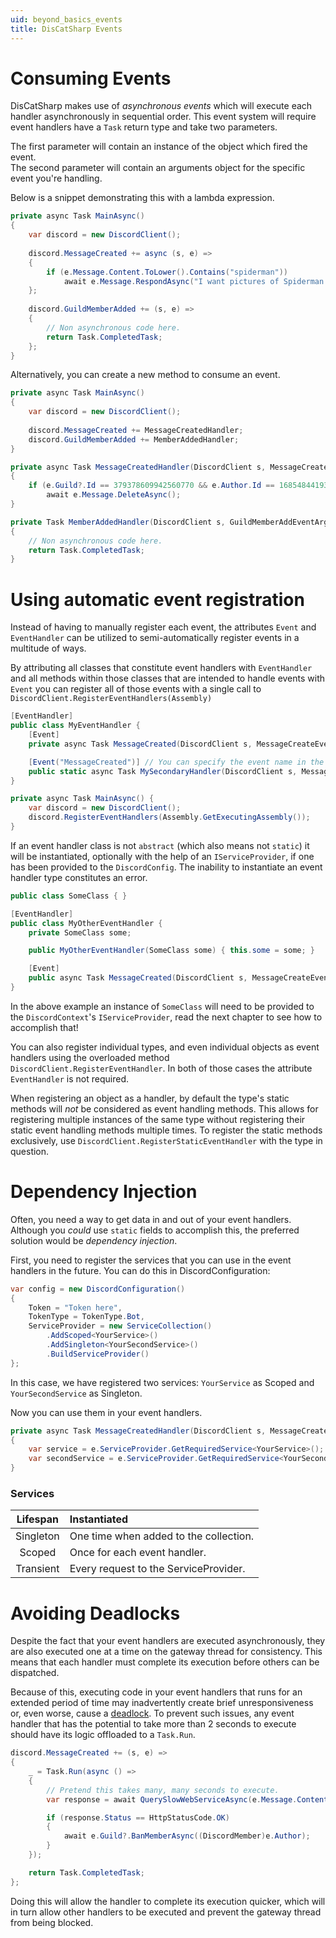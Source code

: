 ```yaml
---
uid: beyond_basics_events
title: DisCatSharp Events
---
```


# Consuming Events
DisCatSharp makes use of *asynchronous events* which will execute each handler asynchronously in sequential order. 
This event system will require event handlers have a `Task` return type and take two parameters.

The first parameter will contain an instance of the object which fired the event.<br/>
The second parameter will contain an arguments object for the specific event you're handling.

Below is a snippet demonstrating this with a lambda expression.
```cs
private async Task MainAsync()
{
    var discord = new DiscordClient();
	
    discord.MessageCreated += async (s, e) =>
    {
        if (e.Message.Content.ToLower().Contains("spiderman")) 
            await e.Message.RespondAsync("I want pictures of Spiderman!");
    };
	
	discord.GuildMemberAdded += (s, e) =>
    {
        // Non asynchronous code here.
        return Task.CompletedTask;
    };
}
```

Alternatively, you can create a new method to consume an event.
```cs
private async Task MainAsync()
{
    var discord = new DiscordClient();
	
    discord.MessageCreated += MessageCreatedHandler;
	discord.GuildMemberAdded += MemberAddedHandler;
}

private async Task MessageCreatedHandler(DiscordClient s, MessageCreateEventArgs e)
{
    if (e.Guild?.Id == 379378609942560770 && e.Author.Id == 168548441939509248)
        await e.Message.DeleteAsync();
}

private Task MemberAddedHandler(DiscordClient s, GuildMemberAddEventArgs e)
{
    // Non asynchronous code here.
    return Task.CompletedTask;
}
```

# Using automatic event registration
Instead of having to manually register each event, the attributes `Event` and `EventHandler` can be utilized to semi-automatically register events in a multitude of ways.

By attributing all classes that constitute event handlers with `EventHandler` and all methods within those classes that are intended to handle events with `Event` you can register all of those events with a single call to `DiscordClient.RegisterEventHandlers(Assembly)`

```cs
[EventHandler]
public class MyEventHandler {
    [Event]
    private async Task MessageCreated(DiscordClient s, MessageCreateEventArgs e) { /* ... */ }

    [Event("MessageCreated")] // You can specify the event name in the attribute, instead of via the method name!
    public static async Task MySecondaryHandler(DiscordClient s, MessageCreateEventArgs e) { /* ... */ }
}
```

```cs
private async Task MainAsync() {
    var discord = new DiscordClient();
    discord.RegisterEventHandlers(Assembly.GetExecutingAssembly());
}
```

If an event handler class is not `abstract` (which also means not `static`) it will be instantiated, optionally with the help of an `IServiceProvider`, if one has been provided to the `DiscordConfig`. The inability to instantiate an event handler type constitutes an error.

```cs
public class SomeClass { }

[EventHandler]
public class MyOtherEventHandler {
    private SomeClass some;

    public MyOtherEventHandler(SomeClass some) { this.some = some; }

    [Event]
    public async Task MessageCreated(DiscordClient s, MessageCreateEventArgs e) { /* do something with some */ }
}
```

In the above example an instance of `SomeClass` will need to be provided to the `DiscordContext`'s `IServiceProvider`, read the next chapter to see how to accomplish that!

You can also register individual types, and even individual objects as event handlers using the overloaded method `DiscordClient.RegisterEventHandler`. In both of those cases the attribute `EventHandler` is not required.

When registering an object as a handler, by default the type's static methods will *not* be considered as event handling methods.
This allows for registering multiple instances of the same type without registering their static event handling methods multiple times.
To register the static methods exclusively, use `DiscordClient.RegisterStaticEventHandler` with the type in question.

# Dependency Injection
Often, you need a way to get data in and out of your event handlers.
Although you *could* use `static` fields to accomplish this, the preferred solution would be *dependency injection*.

First, you need to register the services that you can use in the event handlers in the future.
You can do this in DiscordConfiguration:
```cs
var config = new DiscordConfiguration()
{
    Token = "Token here",
    TokenType = TokenType.Bot,
    ServiceProvider = new ServiceCollection()
        .AddScoped<YourService>()
        .AddSingleton<YourSecondService>()
        .BuildServiceProvider()
};
```
In this case, we have registered two services: `YourService` as Scoped and` YourSecondService` as Singleton.

Now you can use them in your event handlers.
```cs
private async Task MessageCreatedHandler(DiscordClient s, MessageCreateEventArgs e)
{
    var service = e.ServiceProvider.GetRequiredService<YourService>();
    var secondService = e.ServiceProvider.GetRequiredService<YourSecondService>();
}
```

### Services
Lifespan|Instantiated
:---:|:---
Singleton|One time when added to the collection.
Scoped|Once for each event handler.
Transient|Every request to the ServiceProvider.

# Avoiding Deadlocks
Despite the fact that your event handlers are executed asynchronously, they are also executed one at a time on the gateway thread for consistency. 
This means that each handler must complete its execution before others can be dispatched. 

Because of this, executing code in your event handlers that runs for an extended period of time may inadvertently 
create brief unresponsiveness or, even worse, cause a [deadlock](https://en.wikipedia.org/wiki/Deadlock).
To prevent such issues, any event handler that has the potential to take more than 2 seconds to execute should have its logic offloaded to a `Task.Run`.

```cs
discord.MessageCreated += (s, e) =>
{
    _ = Task.Run(async () =>
    {
        // Pretend this takes many, many seconds to execute.
        var response = await QuerySlowWebServiceAsync(e.Message.Content);

        if (response.Status == HttpStatusCode.OK)
		{
			await e.Guild?.BanMemberAsync((DiscordMember)e.Author);
        }
    });

	return Task.CompletedTask;
};
```
Doing this will allow the handler to complete its execution quicker, which will in turn allow other handlers to be executed and prevent the gateway thread from being blocked.